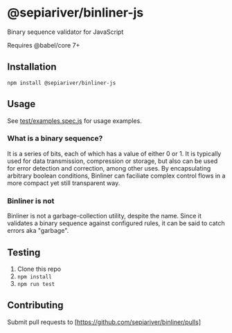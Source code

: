 # @sepiariver/binliner-js

Binary sequence validator for JavaScript

Requires @babel/core 7+

## Installation

```
npm install @sepiariver/binliner-js
```

## Usage

See [test/examples.spec.js](test/examples.spec.js) for usage examples.

### What is a binary sequence?

It is a series of bits, each of which has a value of either 0 or 1. It is typically used for data transmission, compression or storage, but also can be used for error detection and correction, among other uses. By encapsulating arbitrary boolean conditions, Binliner can faciliate complex control flows in a more compact yet still transparent way.

### Binliner is not

Binliner is not a garbage-collection utility, despite the name. Since it validates a binary sequence against configured rules, it can be said to catch errors aka "garbage".

## Testing

1. Clone this repo
2. `npm install`
3. `npm run test`

## Contributing

Submit pull requests to [https://github.com/sepiariver/binliner/pulls]
